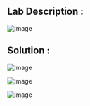 ## Lab Description :

![image](https://github.com/ananthan05/Portswigger_labs/assets/140697378/6c128adf-8ba2-4351-86cf-d86c45c7b5f2)


## Solution : 

![image](https://github.com/ananthan05/Portswigger_labs/assets/140697378/75b7534c-9512-478a-a3f2-c66a5be481a5)

![image](https://github.com/ananthan05/Portswigger_labs/assets/140697378/43755fb3-cbf3-4bd3-91c9-4ad0fad08438)

![image](https://github.com/ananthan05/Portswigger_labs/assets/140697378/9bf59466-e5fe-4954-a5f8-ec5e9d98230a)

